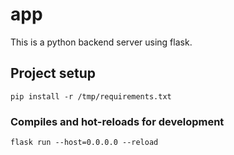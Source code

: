 # app

This is a python backend server using flask.

## Project setup
```
pip install -r /tmp/requirements.txt
```

### Compiles and hot-reloads for development
```
flask run --host=0.0.0.0 --reload
```
